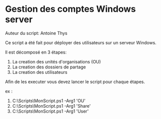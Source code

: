 #  Gestion des comptes Windows server

Auteur du script: Antoine Thys

Ce script a été fait pour déployer des utilisateurs sur un serveur Windows.

Il est décomposé en 3 étapes:
1. La creation des unités d'organisations (OU)
2. La creation des dossiers de partage
3. La creation des utilisateurs

Afin de les executer vous devez lancer le script pour chaque étapes.

ex : 
1. C:\Scripts\MonScript.ps1 -Arg1 'OU'
2. C:\Scripts\MonScript.ps1 -Arg1 'Share'
3. C:\Scripts\MonScript.ps1 -Arg1 'User'